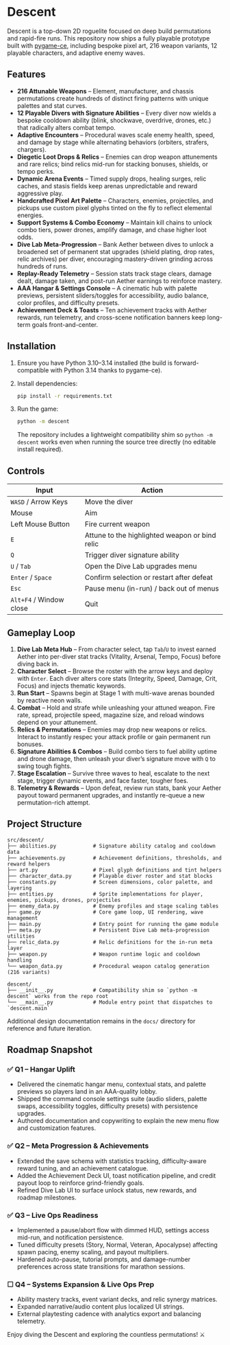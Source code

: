 # Descent

Descent is a top-down 2D roguelite focused on deep build permutations and rapid-fire runs. This repository now ships a fully playable prototype built with [pygame-ce](https://www.pygame.org/ce/), including bespoke pixel art, 216 weapon variants, 12 playable characters, and adaptive enemy waves.

## Features

- **216 Attunable Weapons** – Element, manufacturer, and chassis permutations create hundreds of distinct firing patterns with unique palettes and stat curves.
- **12 Playable Divers with Signature Abilities** – Every diver now wields a bespoke cooldown ability (blink, shockwave, overdrive, drones, etc.) that radically alters combat tempo.
- **Adaptive Encounters** – Procedural waves scale enemy health, speed, and damage by stage while alternating behaviors (orbiters, strafers, chargers).
- **Diegetic Loot Drops & Relics** – Enemies can drop weapon attunements and rare relics; bind relics mid-run for stacking bonuses, shields, or tempo perks.
- **Dynamic Arena Events** – Timed supply drops, healing surges, relic caches, and stasis fields keep arenas unpredictable and reward aggressive play.
- **Handcrafted Pixel Art Palette** – Characters, enemies, projectiles, and pickups use custom pixel glyphs tinted on the fly to reflect elemental energies.
- **Support Systems & Combo Economy** – Maintain kill chains to unlock combo tiers, power drones, amplify damage, and chase higher loot odds.
- **Dive Lab Meta-Progression** – Bank Aether between dives to unlock a broadened set of permanent stat upgrades (shield plating, drop rates, relic archives) per diver, encouraging mastery-driven grinding across hundreds of runs.
- **Replay-Ready Telemetry** – Session stats track stage clears, damage dealt, damage taken, and post-run Aether earnings to reinforce mastery.
- **AAA Hangar & Settings Console** – A cinematic hub with palette previews, persistent sliders/toggles for accessibility, audio balance, color profiles, and difficulty presets.
- **Achievement Deck & Toasts** – Ten achievement tracks with Aether rewards, run telemetry, and cross-scene notification banners keep long-term goals front-and-center.

## Installation

1. Ensure you have Python 3.10–3.14 installed (the build is forward-compatible with Python 3.14 thanks to pygame-ce).
2. Install dependencies:

   ```bash
   pip install -r requirements.txt
   ```

3. Run the game:

   ```bash
   python -m descent
   ```

   The repository includes a lightweight compatibility shim so `python -m descent` works even when running the source tree directly (no editable install required).

## Controls

| Input | Action |
| ----- | ------ |
| `WASD` / Arrow Keys | Move the diver |
| Mouse | Aim |
| Left Mouse Button | Fire current weapon |
| `E` | Attune to the highlighted weapon or bind relic |
| `Q` | Trigger diver signature ability |
| `U` / `Tab` | Open the Dive Lab upgrades menu |
| `Enter` / `Space` | Confirm selection or restart after defeat |
| `Esc` | Pause menu (in-run) / back out of menus |
| `Alt+F4` / Window close | Quit |

## Gameplay Loop

1. **Dive Lab Meta Hub** – From character select, tap `Tab`/`U` to invest earned Aether into per-diver stat tracks (Vitality, Arsenal, Tempo, Focus) before diving back in.
2. **Character Select** – Browse the roster with the arrow keys and deploy with `Enter`. Each diver alters core stats (Integrity, Speed, Damage, Crit, Focus) and injects thematic keywords.
3. **Run Start** – Spawns begin at Stage 1 with multi-wave arenas bounded by reactive neon walls.
4. **Combat** – Hold and strafe while unleashing your attuned weapon. Fire rate, spread, projectile speed, magazine size, and reload windows depend on your attunement.
5. **Relics & Permutations** – Enemies may drop new weapons or relics. Interact to instantly respec your attack profile or gain permanent run bonuses.
6. **Signature Abilities & Combos** – Build combo tiers to fuel ability uptime and drone damage, then unleash your diver’s signature move with `Q` to swing tough fights.
7. **Stage Escalation** – Survive three waves to heal, escalate to the next stage, trigger dynamic events, and face faster, tougher foes.
8. **Telemetry & Rewards** – Upon defeat, review run stats, bank your Aether payout toward permanent upgrades, and instantly re-queue a new permutation-rich attempt.

## Project Structure

```
src/descent/
├── abilities.py            # Signature ability catalog and cooldown data
├── achievements.py         # Achievement definitions, thresholds, and reward helpers
├── art.py                  # Pixel glyph definitions and tint helpers
├── character_data.py       # Playable diver roster and stat blocks
├── constants.py            # Screen dimensions, color palette, and layering
├── entities.py             # Sprite implementations for player, enemies, pickups, drones, projectiles
├── enemy_data.py           # Enemy profiles and stage scaling tables
├── game.py                 # Core game loop, UI rendering, wave management
├── main.py                 # Entry point for running the game module
├── meta.py                 # Persistent Dive Lab meta-progression utilities
├── relic_data.py           # Relic definitions for the in-run meta layer
├── weapon.py               # Weapon runtime logic and cooldown handling
└── weapon_data.py          # Procedural weapon catalog generation (216 variants)

descent/
├── __init__.py             # Compatibility shim so `python -m descent` works from the repo root
└── __main__.py             # Module entry point that dispatches to `descent.main`
```

Additional design documentation remains in the `docs/` directory for reference and future iteration.

## Roadmap Snapshot

### ✅ Q1 – Hangar Uplift
- Delivered the cinematic hangar menu, contextual stats, and palette previews so players land in an AAA-quality lobby.
- Shipped the command console settings suite (audio sliders, palette swaps, accessibility toggles, difficulty presets) with persistence upgrades.
- Authored documentation and copywriting to explain the new menu flow and customization features.

### ✅ Q2 – Meta Progression & Achievements
- Extended the save schema with statistics tracking, difficulty-aware reward tuning, and an achievement catalogue.
- Added the Achievement Deck UI, toast notification pipeline, and credit payout loop to reinforce grind-friendly goals.
- Refined Dive Lab UI to surface unlock status, new rewards, and roadmap milestones.

### ✅ Q3 – Live Ops Readiness
- Implemented a pause/abort flow with dimmed HUD, settings access mid-run, and notification persistence.
- Tuned difficulty presets (Story, Normal, Veteran, Apocalypse) affecting spawn pacing, enemy scaling, and payout multipliers.
- Hardened auto-pause, tutorial prompts, and damage-number preferences across state transitions for marathon sessions.

### ☐ Q4 – Systems Expansion & Live Ops Prep
- Ability mastery tracks, event variant decks, and relic synergy matrices.
- Expanded narrative/audio content plus localized UI strings.
- External playtesting cadence with analytics export and balancing telemetry.

Enjoy diving the Descent and exploring the countless permutations! ⚔️

